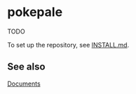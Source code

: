 # pokepale

TODO

To set up the repository, see [INSTALL.md](INSTALL.md).

## See also

[Documents](https://docs.google.com/spreadsheets/d/e/2PACX-1vScFK0iRIImSspdnOpIYwigFCBJvo5YwHECOo1LZwrmo6HMB5H5FZrqvCjur3zr_3hIlMj1n5z7D4-c/pubhtml)
